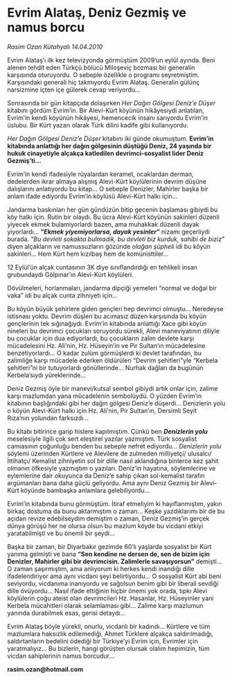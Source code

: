 # Evrim Alataş, Deniz Gezmiş ve namus borcu

*Rasim Ozan Kütahyalı 14.04.2010*

<div class="yazi"><p>Evrim Alataş’ı ilk kez televizyonda görmüştüm 2009’un eylül ayında. Beni alenen tehdit eden Türkçü bölücü Miloşeviç bozması bir generalin karşısında oturuyordu. O sebeple özellikle o programı seyretmiştim. Karşısındaki generali hiç takmıyordu Evrim Alataş. Generalin gülünç narsizmine içten içe gülerek cevap veriyordu...</p>
<p>Sonrasında bir gün kitapçıda dolaşırken <i>Her Dağın Gölgesi Deniz’e Düşe</i><i>r</i> kitabını gördüm Evrim’in. Bir Alevi-Kürt köyünün hikâyesiydi anlatılan, Evrim’in kendi köyünün hikâyesi, hemencecik insanı sarıyordu Evrim’in üslubu. Bir Kürt yazarı olarak Türk dilini kadife gibi kullanıyordu.</p>
<p><i>Her Dağın Gölgesi Deniz’e Düşer</i> kitabını iki günde okumuştum. <b>Evrim’in </b><b>kitabında</b><b> anlattığı her dağın gölgesinin düştüğü Deniz, 24 yaşında bir hukuk cinayetiyle alçakça katledilen devrimci-sosyalist lider Deniz Gezmiş’ti...</b></p>
<p>Evrim’in kendi ifadesiyle rüyalardan keramet, ocaklardan derman, dedelerden ikrar almaya alışmış Alevi-Kürt köylülerinin devrim düşüne dalışlarını anlatıyordu bu kitap... O sebeple Denizler, Mahirler başka bir anlam ifade ediyordu Evrim’in köylüsü Alevi-Kürt halkı için...</p>
<p>Jandarma baskınları her gün gündüzün bitip gecenin başlaması gibiydi bu köy halkı için. Rutin bir olaydı. Bu ücra Alevi-Kürt köyünün sakinleri düzenli yiyecek ekmek bulamıyorlardı bazen, ama muhakkak düzenli dayak yiyorlardı... <b>“</b><b><i>Ekmek yiyemiyorlarsa, dayak yesinler</i></b><b>”</b> nizamı geçerliydi burada. “<i>Bu devleti sokakta bulmadık, bu devleti biz kurduk, sahibi de biziz</i>” diyen alçakların ve namussuzların gözünde <i>olağan şüpheli</i> idi bu köyün sakinleri... Hem Kürt hem kızılbaş hem de komünisttiler...</p>
<p>12 Eylül’ün alçak cuntasının 3K diye sınıflandırdığı en tehlikeli insan grubundaydı Gölpınar’ın Alevi-Kürt köylüleri.</p>
<p>Dövülmeleri, horlanmaları, jandarma dipçiği yemeleri “normal ve doğal bir vaka” idi bu alçak cunta zihniyeti için...</p>
<p>Bu köyün büyük şehirlere giden gençleri hep devrimci olmuştu... Neredeyse istisnası yoktu. Devrim düşleri bu acımasız düzen karşısında bu köyün gençlerinin tek sığınağıydı. Evrim’in kitabında anlattığı Xace gibi köyün nineleri bu devrimci çocukları soruyordu sürekli, Alevi maneviyatının diliyle bu çocuklar için dua ediyorlardı, bu çocukların zalim devlete karşı mücadelesini Hz. Ali’nin, Hz. Hüseyin’in ve Pir Sultan’ın mücadelesine benzetiyorlardı... O kadar zulüm görmüşlerdi ki devlet tarafından, bu zalimliğe karşı mücadele ederken öldürülen “Devrim şehitleri”yle “Kerbela şehitleri”ni bir tutuyorlardı gönüllerinde... Nurhak dağları da bugünün Kerbela’sıydı yüreklerinde... </p>
<p>Deniz Gezmiş öyle bir manevi/kutsal sembol gibiydi artık onlar için, zalime karşı mazlumdan yana mücadelenin sembolüydü. O yüzden Evrim’in kitabının başlığındaki gibi her dağın gölgesi Deniz’e düşerdi... Denizlerin yolu o köyün Alevi-Kürt halkı için Hz. Ali’nin, Pir Sultan’ın, Dersimli Seyit Rıza’nın yolundan farksızdı...</p>
<p>Bu kitabı bitirince garip hislere kapılmıştım. Çünkü ben <b><i>Denizlerin yolu </i></b>meselesiyle ilgili çok sert eleştirel yazılar yazmıştım. Türk sosyalist camiasının çoğunluğu benden bu sebeple nefret ediyordu... <i>Denizlerin yolu</i> söylemi üzerinden Kürtlere ve Alevilere de zulmeden milliyetçi/ ulusalcı/ İttihatçı/ Kemalist zihniyetin sol bir dille nasıl aklandığına binlerce kez şahit olmanın öfkesiyle yazmıştım o yazıları. Deniz’in hayatına, söylemlerine ve eylemlerine dair okuyunca da Deniz’e sahip çıkan sol-kemalist tarafın argümanları bana daha güçlü geliyordu. Ama aynı Deniz Gezmiş bir Alevi-Kürt köyünde bambaşka anlamlara gelebiliyordu...</p>
<p>Evrim’in kitabında bunu görmüştüm. İtiraf etmeliyim ki hayıflanmıştım, yakın birkaç dostuma da bunu aktarmıştım o zaman... Keşke yazdıklarımı bir de bu açıdan revize edebilseydim demiştim o zaman, Deniz Gezmiş’in gerçek dünya görüşü her ne olursa olsun bu mazlum köyde bu vicdani etkiyi yaratabilmişti ve bu önemli bir şeydi...</p>
<p>Başka bir zaman, bir Diyarbakır gezimde 60’lı yaşlarda sosyalist bir Kürt yanıma gelmişti ve bana <b>“Sen kendine ne dersen de, sen de bizim için Denizler, Mahirler gibi bir devrimcisin. Zalimlerle savaşıyorsun”</b> demişti... O zaman şaşırmıştım, ama anlıyorum ki herkes kendi inandığı dille ifadelendiriyor ama aynı vicdani şeyi belirtiyordu... O sosyalist Kürt abi beni seviyordu, vicdanıma inanıyordu ve sağolsun benim gibi bir liberali sevdiği dille övüyordu... Nasıl ifade ettiğinin hiçbir önemi yok orada, tıpkı Alevi köylülerin çoğu ateist olan devrimcileri Hz. Hasanlar, Hz. Hüseyinler yani Kerbela mücahitleri olarak selamlaması gibi... Zalime karşı mazlumun yanında durabilmek esas, gerisi detaydı...</p>
<p>Evrim Alataş böyle yürekli, onurlu, vicdanlı bir kadındı... Kürtlere ve tüm mazlumlara haksızlık edilemediği, Ahmet Türklere alçakça saldırılmadığı, saldırtanların bedelini ödediği bir Türkiye’yi Evrim için, Evrimler için yaratmalıyız... Bu bizlerin, hangi görüşten olursak olalım hepimizin, tüm vicdan sahiplerinin namus borcudur...</p>
<p><b>rasim.ozan@hotmail.com</b></p></div>
